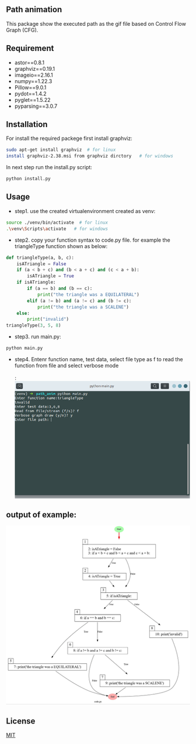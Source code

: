 ## Path animation
This package show the executed path as the gif file based on Control Flow Graph (CFG). 

## Requirement

- astor==0.8.1
- graphviz==0.19.1
- imageio==2.16.1
- numpy==1.22.3
- Pillow==9.0.1
- pydot==1.4.2
- pyglet==1.5.22
- pyparsing==3.0.7


 
## Installation

For install the required packege first install graphviz:

```bash
sudo apt-get install graphviz  # for linux
install graphviz-2.38.msi from graphviz dirctory   # for windows
```

In next step run the install.py script:

```bash
python install.py
```

## Usage

- step1. use the created virtualenvironment created as venv:

```bash
source ./venv/bin/activate  # for linux
.\venv\Scripts\activate   # for windows
```

- step2. copy your function syntax to code.py file. for example the triangleType function shown as below:

```python
def triangleType(a, b, c):
    isATriangle = False
    if (a < b + c) and (b < a + c) and (c < a + b):
        isATriangle = True
    if isATriangle:
        if (a == b) and (b == c):
            print("the triangle was a EQUILATERAL")
        elif (a != b) and (a != c) and (b != c):
            print("the triangle was a SCALENE")
    else:
        print("invalid")
triangleType(3, 5, 8)
```

- step3. run main.py: 
```bash
python main.py
```

- step4. Entenr function name, test data, select file type as f to read the function from file and select verbose mode <br><br>:
![alt text](./pics/pp.png)



## output of example:

![alt text](./pics/executed_path.gif)


## License
[MIT]()
